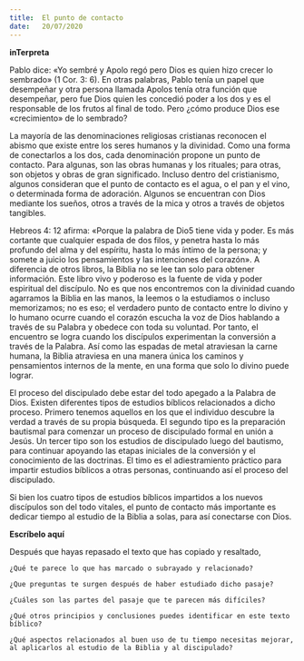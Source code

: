 ```yaml
---
title:  El punto de contacto
date:   20/07/2020
---
```


**inTerpreta**

Pablo dice: «Yo sembré y Apolo regó pero Dios es quien hizo crecer lo sembrado» (1 Cor. 3: 6). En otras palabras, Pablo tenía un papel que desempeñar y otra persona llamada Apolos tenía otra función que desempeñar, pero fue Dios quien les concedió poder a los dos y es el responsable de los frutos al final de todo. Pero ¿cómo produce Dios ese «crecimiento» de lo sembrado?

La mayoría de las denominaciones religiosas cristianas reconocen el abismo que existe entre los seres humanos y la divinidad. Como una forma de conectarlos a los dos, cada denominación propone un punto de contacto. Para algunas, son las obras humanas y los rituales; para otras, son objetos y obras de gran significado. Incluso dentro del cristianismo, algunos consideran que el punto de contacto es el agua, o el pan y el vino, o determinada forma de adoración. Algunos se encuentran con Dios mediante los sueños, otros a través de la mica y otros a través de objetos tangibles.

Hebreos 4: 12 afirma: «Porque la palabra de Dio5 tiene vida y poder. Es más cortante que cualquier espada de dos filos, y penetra hasta lo más profundo del alma y del espíritu, hasta lo más íntimo de la persona; y somete a juicio los pensamientos y las intenciones del corazón». A diferencia de otros libros, la Biblia no se lee tan solo para obtener información. Este libro vivo y poderoso es la fuente de vida y poder espiritual del discípulo. No es que nos encontremos con la divinidad cuando agarramos la Biblia en las manos, la leemos o la estudiamos o incluso memorizamos; no es eso; el verdadero punto de contacto entre lo divino y lo humano ocurre cuando el corazón escucha la voz de Dios hablando a través de su Palabra y obedece con toda su voluntad. Por tanto, el encuentro se logra cuando los discípulos experimentan la conversión a través de la Palabra. Así como las espadas de metal atraviesan la carne humana, la Biblia atraviesa en una manera única los caminos y pensamientos internos de la mente, en una forma que solo lo divino puede lograr.

El proceso del discipulado debe estar del todo apegado a la Palabra de Dios. Existen diferentes tipos de estudios bíblicos relacionados a dicho proceso. Primero tenemos aquellos en los que el individuo descubre la verdad a través de su propia búsqueda. El segundo tipo es la preparación bautismal para comenzar un proceso de discipulado formal en unión a Jesús. Un tercer tipo son los estudios de discipulado luego del bautismo, para continuar apoyando las etapas iniciales de la conversión y el conocimiento de las doctrinas. El timo es el adiestramiento práctico para impartir estudios bíblicos a otras personas, continuando así el proceso del discipulado.

Si bien los cuatro tipos de estudios bíblicos impartidos a los nuevos discípulos son del todo vitales, el punto de contacto más importante es dedicar tiempo al estudio de la Biblia a solas, para así conectarse con Dios.

**Escríbelo aquí**

Después que hayas repasado el texto que has copiado y resaltado,

`¿Qué te parece lo que has marcado o subrayado y relacionado?`

`¿Que preguntas te surgen después de haber estudiado dicho pasaje?`

`¿Cuáles son las partes del pasaje que te parecen más difíciles?`

`¿Qué otros principios y conclusiones puedes identificar en este texto bíblico?`

`¿Qué aspectos relacionados al buen uso de tu tiempo necesitas mejorar, al aplicarlos al estudio de la Biblia y al discipulado?`
